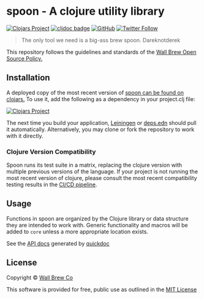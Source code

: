 # spoon - A clojure utility library

[![Clojars Project](https://img.shields.io/clojars/v/com.wallbrew/spoon.svg)](https://clojars.org/com.wallbrew/spoon)
[![cljdoc badge](https://cljdoc.org/badge/com.wallbrew/spoon)](https://cljdoc.org/d/com.wallbrew/spoon/CURRENT)
[![GitHub](https://img.shields.io/github/license/Wall-Brew-Co/spoon)](https://github.com/Wall-Brew-Co/spoon/blob/master/LICENSE)
[![Twitter Follow](https://img.shields.io/twitter/follow/WallBrew?style=social)](https://twitter.com/WallBrew)

> The only tool we need is a big-ass brew spoon.
> Dareknotderek

This repository follows the guidelines and standards of the [Wall Brew Open Source Policy.](https://github.com/Wall-Brew-Co/open-source "Our open source guidelines")

## Installation

A deployed copy of the most recent version of [spoon can be found on clojars.](https://clojars.org/com.wallbrew/spoon)
To use it, add the following as a dependency in your project.clj file:

[![Clojars Project](https://clojars.org/com.wallbrew/spoon/latest-version.svg)](https://clojars.org/com.wallbrew/spoon)

The next time you build your application, [Leiningen](https://leiningen.org/) or [deps.edn](https://clojure.org/guides/deps_and_cli) should pull it automatically.
Alternatively, you may clone or fork the repository to work with it directly.

### Clojure Version Compatibility

Spoon runs its test suite in a matrix, replacing the clojure version with multiple previous versions of the language.
If your project is not running the most recent version of clojure, please consult the most recent compatibility testing results in the [CI/CD pipeline](https://github.com/Wall-Brew-Co/spoon/actions/workflows/compatibility.yml).

## Usage

Functions in spoon are organized by the Clojure library or data structure they are intended to work with.
Generic functionality and macros will be added to `core` unless a more appropriate location exists.

See the [API docs](https://github.com/Wall-Brew-Co/spoon/blob/master/API.md) generated by [quickdoc](https://github.com/borkdude/quickdoc)

## License

Copyright © [Wall Brew Co](https://wallbrew.com/)

This software is provided for free, public use as outlined in the [MIT License](https://github.com/Wall-Brew-Co/spoon/blob/master/LICENSE)
